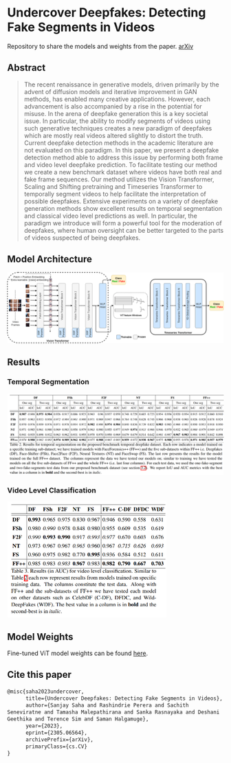 # Undercover Deepfakes: Detecting Fake Segments in Videos

Repository to share the models and weights from the paper. [arXiv](https://arxiv.org/abs/2305.06564)

## Abstract
> The recent renaissance in generative models, driven primarily by the advent of diffusion models and iterative improvement in GAN methods, has enabled many creative applications. However, each advancement is also accompanied by a rise in the potential for misuse. In the arena of deepfake generation this is a key societal issue. In particular, the ability to modify segments of videos using such generative techniques creates a new paradigm of deepfakes which are mostly real videos altered slightly to distort the truth. Current deepfake detection methods in the academic literature are not evaluated on this paradigm. In this paper, we present a deepfake detection method able to address this issue by performing both frame and video level deepfake prediction. To facilitate testing our method we create a new benchmark dataset where videos have both real and fake frame sequences. Our method utilizes the Vision Transformer, Scaling and Shifting pretraining and Timeseries Transformer to temporally segment videos to help facilitate the interpretation of possible deepfakes. Extensive experiments on a variety of deepfake generation methods show excellent results on temporal segmentation and classical video level predictions as well. In particular, the paradigm we introduce will form a powerful tool for the moderation of deepfakes, where human oversight can be better targeted to the parts of videos suspected of being deepfakes.

## Model Architecture
<!-- ![Model Architecture and Pipeline](/assets/architecture.png) -->
<img src="./assets/architecture.png" width=760>

## Results
### Temporal Segmentation
<!-- ![Temporal Segmentation Results](/assets/table-results-temporal.png) -->
<img src="./assets/table-results-temporal.png" width=760>

### Video Level Classification
<!-- ![Video Level Classification](/assets/table-results-video-level.png) -->
<img src="./assets/table-results-video-level.png" width=370>

## Model Weights
Fine-tuned ViT model weights can be found [here](https://mediaflux.researchsoftware.unimelb.edu.au:443/mflux/share.mfjp?_token=kMEoAeb6PUsHySXx7Ogw11282382393&browser=true&filename=checkpoint_best.pth.tar). 

## Cite this paper
    @misc{saha2023undercover,
          title={Undercover Deepfakes: Detecting Fake Segments in Videos},
          author={Sanjay Saha and Rashindrie Perera and Sachith Seneviratne and Tamasha Malepathirana and Sanka Rasnayaka and Deshani Geethika and Terence Sim and Saman Halgamuge},
          year={2023},
          eprint={2305.06564},
          archivePrefix={arXiv},
          primaryClass={cs.CV}
    }
